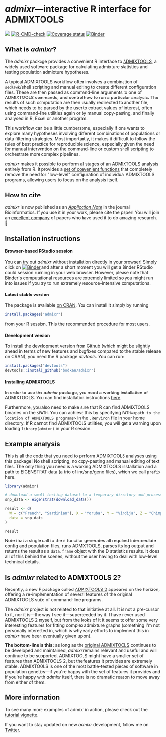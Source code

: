 

# _admixr_&mdash;interactive R interface for ADMIXTOOLS

<!-- badges: start -->
[![](https://cranlogs.r-pkg.org/badges/admixr)](https://cran.r-project.org/package=admixr)
[![R-CMD-check](https://github.com/bodkan/admixr/workflows/R-CMD-check/badge.svg)](https://github.com/bodkan/admixr/actions)
[![Coverage status](https://codecov.io/gh/bodkan/admixr/branch/main/graph/badge.svg)](https://codecov.io/github/bodkan/admixr?branch=main)
[![Binder](http://mybinder.org/badge.svg)](http://beta.mybinder.org/v2/gh/bodkan/admixr/main?urlpath=rstudio)
<!-- badges: end -->

## What is _admixr_?

The _admixr_ package provides a convenient R interface to
[ADMIXTOOLS](https://github.com/DReichLab/AdmixTools/), a widely used
software package for calculating admixture statistics and testing population
admixture hypotheses.

A typical ADMIXTOOLS workflow often involves a combination of `sed`/`awk`/shell
scripting and manual editing to create different configuration files. These are
then passed as command-line arguments to one of ADMIXTOOLS commands, and
control how to run a particular analysis. The results of such computation are
then usually redirected to another file, which needs to be parsed by the user
to extract values of interest, often using command-line utilities again or by
manual copy-pasting, and finally analysed in R, Excel or another program.

This workflow can be a little cumbersome, especially if one wants to explore many
hypotheses involving different combinations of populations or data filtering
strategies. Most importantly, it makes it difficult to follow the rules of best
practice for reproducible science, especially given the need for manual
intervention on the command-line or custom shell scripting to orchestrate more
complex pipelines.

_admixr_ makes it possible to perform all stages of an ADMIXTOOLS analysis entirely
from R. It provides a [set of convenient functions](https://bodkan.net/admixr/reference/index.html)
that completely remove the need for "low-level" configuration of individual ADMIXTOOLS
programs, allowing users to focus on the analysis itself.

## How to cite

_admixr_ is now published
as an [_Application Note_](https://doi.org/10.1093/bioinformatics/btz030) in the
journal Bioinformatics. If you use it in your work, please cite the paper! You
will join an [excellent company](https://scholar.google.com/scholar?oi=bibs&hl=en&cites=13286994334855947290)
of papers who have used it to do amazing research. 🙂

## Installation instructions

#### Browser-based RStudio session

You can try out _admixr_ without installation directly in your browser! Simply
click on [![Binder](http://mybinder.org/badge.svg)](http://beta.mybinder.org/v2/gh/bodkan/admixr/main?urlpath=rstudio)
and after a short moment you will get a Binder RStudio could session running
in your web browser. However, please note that Binder's computational resources
are extremely limited so you might run into issues if you try to run extremely
resource-intensive computations.

#### Latest stable version

The package is available [on
CRAN](https://cran.r-project.org/package=admixr). You can install it
simply by running


```r
install.packages("admixr")
```

from your R session. This the recommended procedure for most users.

#### Development version

To install the development version from Github (which might be
slightly ahead in terms of new features and bugfixes compared to the
stable release on CRAN), you need the R package _devtools_. You can run:


```r
install.packages("devtools")
devtools::install_github("bodkan/admixr")
```

#### Installing ADMIXTOOLS

In order to use the _admixr_ package, you need a working installation
of ADMIXTOOLS. You can find installation instructions
[here](https://github.com/DReichLab/AdmixTools/blob/master/README.INSTALL).

Furthermore, you also need to make sure that R can find ADMIXTOOLS
binaries on the `$PATH`. You can achieve this by specifying
`PATH=<path to the location of ADMIXTOOLS programs>` in the
`.Renviron` file in your home directory. If R cannot find ADMIXTOOLS utilities,
you will get a warning upon loading `library(admixr)` in your R session.

## Example analysis

This is all the code that you need to perform ADMIXTOOLS analyses using this
package! No shell scripting, no copy-pasting and manual editing of text files.
The only thing you need is a working ADMIXTOOLS installation and a path to
EIGENSTRAT data (a trio of ind/snp/geno files), which we call `prefix` here.


```r
library(admixr)

# download a small testing dataset to a temporary directory and process it for use in R
snp_data <- eigenstrat(download_data())

result <- d(
  W = c("French", "Sardinian"), X = "Yoruba", Y = "Vindija", Z = "Chimp",
  data = snp_data
)

result
```

Note that a single call to the `d` function generates all required intermediate
config and population files, runs ADMIXTOOLS, parses its log output and returns
the result as a `data.frame` object with the D statistics results. It does all of
this behind the scenes, without the user having to deal with low-level technical
details.

## Is _admixr_ related to ADMIXTOOLS 2?

Recently, a new R package called [ADMIXTOOLS 2](https://uqrmaie1.github.io/admixtools/)
appeared on the horizon, offering a re-implementation of several features of the
original ADMIXTOOLS suite of command-line programs.

The _admixr_ project is not related to that initiative at all. It is not a pre-cursor to it, nor
it is&mdash;the way I see it&mdash;superseeded by it. I have never used ADMIXTOOLS 2
myself, but from the looks of it it seems to offer some very interesting features
for fitting complex admixture graphs (something I'm not personally interested in, which
is why early efforts to implement this in _admixr_ have been eventually given up on).

**The bottom-line is this:** as long as the [original ADMIXTOOLS](https://github.com/DReichLab/AdmixTools)
continues to be developed and maintained, _admixr_ remains relevant and useful and
will continue to be supported. ADMIXTOOLS might have a smaller set of features than
ADMIXTOOLS 2, but the features it provides are extremely stable. ADMIXTOOLS is one of
the most battle-tested pieces of software in population genetics&mdash;if you're happy with
the set of features it provides and if you're happy with _admixr_ itself, there is no
dramatic reason to move away from either of them.

## More information

To see many more examples of admixr in action, please check out the
[tutorial vignette](https://bodkan.net/admixr/reference/index.html).

If you want to stay updated on new _admixr_ development, follow me on
[Twitter](https://twitter.com/dr_bodkan).
